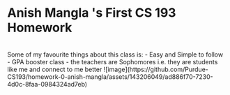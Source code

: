 # Anish Mangla 's First CS 193 Homework
<br>
Some of my favourite things about this class is:
- Easy and Simple to follow
- GPA booster class
- the teachers are Sophomores i.e. they are students like me and connect to me better
![image](https://github.com/Purdue-CS193/homework-0-anish-mangla/assets/143206049/ad886f70-7230-4d0c-8faa-0984324ad7eb)
